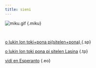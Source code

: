 ```yaml
---
title: sieni
---
```


![miku.gif](/media/miku.gif)
{.miku}
 
</div><br><div class='box'>

[o lukin lon toki+pona pi(sitelen+pona) ](/sp)
{.sp}

[o lukin lon toki pona pi sitelen Lasina](/tp)
{.tp}

[vidi en Esperanto](/eo)
{.eo}